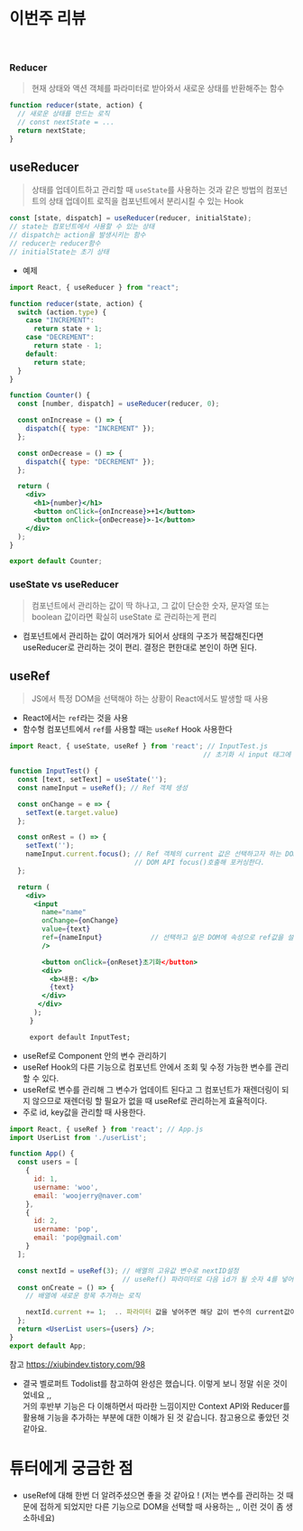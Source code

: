 # 이번주 리뷰

<br>

### Reducer

> 현재 상태와 액션 객체를 파라미터로 받아와서 새로운 상태를 반환해주는 함수

```jsx
function reducer(state, action) {
  // 새로운 상태를 만드는 로직
  // const nextState = ...
  return nextState;
}
```

## useReducer

> 상태를 업데이트하고 관리할 때 `useState`를 사용하는 것과 같은 방법의 컴포넌트의 상태 업데이트 로직을 컴포넌트에서 분리시킬 수 있는 Hook

```jsx
const [state, dispatch] = useReducer(reducer, initialState);
// state는 컴포넌트에서 사용할 수 있는 상태
// dispatch는 action을 발생시키는 함수
// reducer는 reducer함수
// initialState는 초기 상태
```

- 예제

```jsx
import React, { useReducer } from "react";

function reducer(state, action) {
  switch (action.type) {
    case "INCREMENT":
      return state + 1;
    case "DECREMENT":
      return state - 1;
    default:
      return state;
  }
}

function Counter() {
  const [number, dispatch] = useReducer(reducer, 0);

  const onIncrease = () => {
    dispatch({ type: "INCREMENT" });
  };

  const onDecrease = () => {
    dispatch({ type: "DECREMENT" });
  };

  return (
    <div>
      <h1>{number}</h1>
      <button onClick={onIncrease}>+1</button>
      <button onClick={onDecrease}>-1</button>
    </div>
  );
}

export default Counter;
```

### useState vs useReducer

> 컴포넌트에서 관리하는 값이 딱 하나고, 그 값이 단순한 숫자, 문자열 또는 boolean 값이라면 확실히 useState 로 관리하는게 편리

- 컴포넌트에서 관리하는 값이 여러개가 되어서 상태의 구조가 복잡해진다면 useReducer로 관리하는 것이 편리. 결정은 편한대로 본인이 하면 된다.

## useRef

> JS에서 특정 DOM을 선택해야 하는 상황이 React에서도 발생할 때 사용

- React에서는 `ref`라는 것을 사용
- 함수형 컴포넌트에서 `ref`를 사용할 때는 `useRef` Hook 사용한다

```jsx
import React, { useState, useRef } from 'react'; // InputTest.js
                                                // 초기화 시 input 태그에 focus 잡히는 기능

function InputTest() {
  const [text, setText] = useState('');
  const nameInput = useRef(); // Ref 객체 생성

  const onChange = e => {
    setText(e.target.value)
  };

  const onRest = () => {
    setText('');
    nameInput.current.focus(); // Ref 객체의 current 값은 선택하고자 하는 DOM을 가리킨다.
                               // DOM API focus()호출해 포커싱한다.
  };

  return (
    <div>
      <input
        name="name"
        onChange={onChange}
        value={text}
        ref={nameInput}            // 선택하고 싶은 DOM에 속성으로 ref값을 설정
        />

        <button onClick={onReset}초기화</button>
        <div>
          <b>내용: </b>
          {text}
        </div>
       </div>
      );
     }

     export default InputTest;
```

- useRef로 Component 안의 변수 관리하기
- useRef Hook의 다른 기능으로 컴포넌트 안에서 조회 및 수정 가능한 변수를 관리할 수 있다.
- useRef로 변수를 관리해 그 변수가 업데이트 된다고 그 컴포넌트가 재렌더링이 되지 않으므로 재렌더링 할 필요가 없을 때 useRef로 관리하는게 효율적이다.
- 주로 id, key값을 관리할 때 사용한다.

```jsx
import React, { useRef } from 'react'; // App.js
import UserList from './userList';

function App() {
  const users = [
    {
      id: 1,
      username: 'woo',
      email: 'woojerry@naver.com'
    },
    {
      id: 2,
      username: 'pop',
      email: 'pop@gmail.com'
    }
  ];

  const nextId = useRef(3); // 배열의 고유값 변수로 nextID설정
                            // useRef() 파라미터로 다음 id가 될 숫자 4를 넣어준다.
  const onCreate = () => {
    // 배열에 새로운 항목 추가하는 로직

    nextId.current += 1;  .. 파라미터 값을 넣어주면 해당 값이 변수의 current값이 된다.
  };
  return <UserList users={users} />;
}
export default App;
```

참고 <https://xiubindev.tistory.com/98>

- 결국 벨로퍼트 Todolist를 참고하여 완성은 했습니다. 이렇게 보니 정말 쉬운 것이었네요 ,,  
  거의 후반부 기능은 다 이해하면서 따라한 느낌이지만
  Context API와 Reducer를 활용해 기능을 추가하는 부분에 대한 이해가 된 것 같습니다. 참고용으로 좋았던 것 같아요.

# 튜터에게 궁금한 점

- useRef에 대해 한번 더 알려주셨으면 좋을 것 같아요 !
  (저는 변수를 관리하는 것 때문에 접하게 되었지만 다른 기능으로 DOM을 선택할 때 사용하는 ,, 이런 것이 좀 생소하네요)
